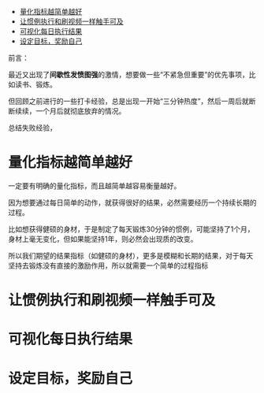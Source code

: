 <!-- vscode-markdown-toc -->
- [量化指标越简单越好](#量化指标越简单越好)
- [让惯例执行和刷视频一样触手可及](#让惯例执行和刷视频一样触手可及)
- [可视化每日执行结果](#可视化每日执行结果)
- [设定目标，奖励自己](#设定目标奖励自己)
<!-- vscode-markdown-toc-config
	numbering=true
	autoSave=true
	/vscode-markdown-toc-config -->
<!-- /vscode-markdown-toc -->

前言：

最近又出现了**间歇性发愤图强**的激情，想要做一些“不紧急但重要”的优先事项，比如读书、锻炼。

但回顾之前进行的一些打卡经验，总是出现一开始“三分钟热度”，然后一周后就断断续续，一个月后就彻底放弃的情况。

总结失败经验，


# 量化指标越简单越好

一定要有明确的量化指标，而且越简单越容易衡量越好。

因为想要通过每日简单的动作，就获得很好的结果，必然需要经历一个持续长期的过程。

比如想获得健硕的身材，于是制定了每天锻炼30分钟的惯例，可能坚持了1个月，身材上毫无变化，但如果能坚持1年，则必然会出现质的改变。

所以我们期望的结果指标（如健硕的身材），更多是模糊和长期的结果，对于每天坚持去锻炼没有直接的激励作用，所以就需要一个简单的过程指标


# 让惯例执行和刷视频一样触手可及


# 可视化每日执行结果



# 设定目标，奖励自己

